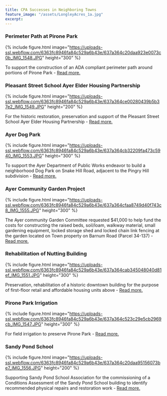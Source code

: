 ```yaml
---
title: CPA Successes in Neighboring Towns
feature_image: "/assets/LongleyAcres_1a.jpg"
excerpt:
---
```


### Perimeter Path at Pirone Park

{% include figure.html image="https://uploads-ssl.webflow.com/6363fc8946fa84c529a6b43e/637a364c20daa923e0073c0b_IMG_1548.JPG" height="300" %}

To support the construction of an ADA compliant perimeter path around portions of Pirone Park - <a href="https://www.communitypreservation.org/cpc-report?report_src=bcstwv3d3%7Ca%3DAPI_GetRecordAsHTML&key=44241">Read more.</a>


### Pleasant Street School Ayer Elder Housing Partnership

{% include figure.html image="https://uploads-ssl.webflow.com/6363fc8946fa84c529a6b43e/637a364ce00280439b5b37e2_IMG_1549.JPG" height="200" %}

For the historic restoration, preservation and support of the Pleasant Street School Ayer Elder Housing Partnership - <a href="https://www.communitypreservation.org/cpc-report?report_src=bcstwv3d3%7Ca%3DAPI_GetRecordAsHTML&key=3898">Read more.</a>

### Ayer Dog Park

{% include figure.html image="https://uploads-ssl.webflow.com/6363fc8946fa84c529a6b43e/637a364cb32209fa473c5940_IMG_1553.JPG" height="300" %}

To support the Ayer Department of Public Works endeavor to build a neighborhood Dog Park on Snake Hill Road, adjacent to the Pingry Hill subdivision - <a href="https://www.communitypreservation.org/cpc-report?report_src=bcstwv3d3%7Ca%3DAPI_GetRecordAsHTML&key=44240">Read more.</a>

### Ayer Community Garden Project

{% include figure.html image="https://uploads-ssl.webflow.com/6363fc8946fa84c529a6b43e/637a364cfaa8749d40f743c8_IMG_1555.JPG" height="300" %}

The Ayer community Garden Committee requested $41,000 to help fund the costs for constructing the raised beds, soil/loam, walkway material, small gardening equipment, locked storage shed and locked chain link fencing at the garden located on Town property on Barnum Road (Parcel 34-137) - <a href="https://www.communitypreservation.org/cpc-report?report_src=bcstwv3d3%7Ca%3DAPI_GetRecordAsHTML&key=47785">Read more.</a>

### Rehabilitation of Nutting Building

{% include figure.html image="https://uploads-ssl.webflow.com/6363fc8946fa84c529a6b43e/637a364cab345048040d81ef_IMG_1551.JPG" height="300" %}

Preservation, rehabilitation of a historic downtown building for the purpose of first-floor retail and affordable housing units above - <a href="https://www.communitypreservation.org/cpc-report?report_src=bcstwv3d3%7Ca%3DAPI_GetRecordAsHTML&key=33070">Read more.</a>

### Pirone Park Irrigation

{% include figure.html image="https://uploads-ssl.webflow.com/6363fc8946fa84c529a6b43e/637a364c523c29e5cb2969cb_IMG_1547.JPG" height="300" %}

For field irrigation to preserve Pirone Park - <a href="https://www.communitypreservation.org/cpc-report?report_src=bcstwv3d3%7Ca%3DAPI_GetRecordAsHTML&key=618">Read more.</a>

### Sandy Pond School

{% include figure.html image="https://uploads-ssl.webflow.com/6363fc8946fa84c529a6b43e/637a364c20daa95156073be7_IMG_1556.JPG" height="200" %}

Supporting Sandy Pond School Association for the commissioning of a Conditions Assessment of the Sandy Pond School building to identify recommended physical repairs and restoration work - <a href="https://www.communitypreservation.org/cpc-report?report_src=bcstwv3d3%7Ca%3DAPI_GetRecordAsHTML&key=44051">Read more.</a>